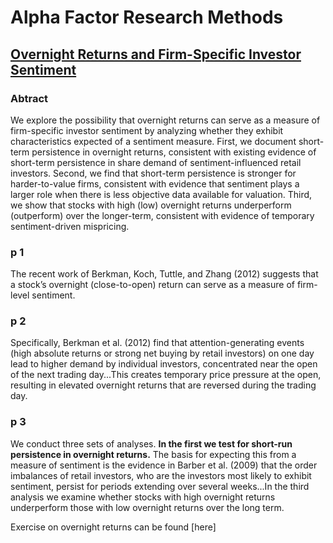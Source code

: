 # Alpha Factor Research Methods

## [Overnight Returns and Firm-Specific Investor Sentiment](https://papers.ssrn.com/sol3/papers.cfm?abstract_id=2554010)

### Abtract
We explore the possibility that overnight returns can serve as a measure of firm-specific investor sentiment by analyzing whether they exhibit characteristics expected of a sentiment measure. First, we document short-term persistence in overnight returns, consistent with existing evidence of short-term persistence in share demand of sentiment-influenced retail investors. Second, we find that short-term persistence is stronger for harder-to-value firms, consistent with evidence that sentiment plays a larger role when there is less objective data available for valuation. Third, we show that stocks with high (low) overnight returns underperform (outperform) over the longer-term, consistent with evidence of temporary sentiment-driven mispricing.  

### p 1
The recent work of Berkman, Koch, Tuttle, and Zhang (2012) suggests that a stock’s
overnight (close-to-open) return can serve as a measure of firm-level sentiment.

### p 2
Specifically, Berkman et al. (2012) find that attention-generating events (high absolute returns or
strong net buying by retail investors) on one day lead to higher demand by individual investors,
concentrated near the open of the next trading day...This creates temporary price pressure at the
open, resulting in elevated overnight returns that are reversed during the trading day.

### p 3
We conduct three sets of analyses. **In the first
we test for short-run persistence in overnight returns.** The basis for expecting this from a
measure of sentiment is the evidence in Barber et al. (2009) that the order imbalances of retail
investors, who are the investors most likely to exhibit sentiment, persist for periods extending
over several weeks...In the third analysis we
examine whether stocks with high overnight returns underperform those with low overnight
returns over the long term.

Exercise on overnight returns can be found [here]
